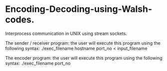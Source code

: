 # Encoding-Decoding-using-Walsh-codes.
Interprocess communication in UNIX using stream sockets.

The sender / receiver program: the user will execute
this program using the following syntax:
./exec_filename hostname port_no < input_filename

The encoder program: the user will execute this
program using the following syntax:
./exec_filename port_no
